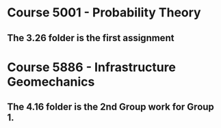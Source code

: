 # Course 5001 - Probability Theory 
## The 3.26 folder is the first assignment

# Course 5886 - Infrastructure Geomechanics
## The 4.16 folder is the 2nd Group work for Group 1.
